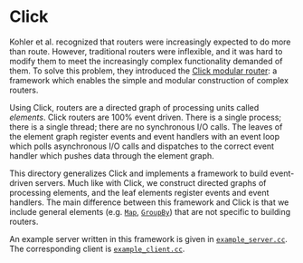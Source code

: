# Click
Kohler et al. recognized that routers were increasingly expected to do more
than route. However, traditional routers were inflexible, and it was hard to
modify them to meet the increasingly complex functionality demanded of them.
To solve this problem, they introduced the [Click modular router][click]: a
framework which enables the simple and modular construction of complex routers.

Using Click, routers are a directed graph of processing units called
*elements*. Click routers are 100% event driven. There is a single process;
there is a single thread; there are no synchronous I/O calls. The leaves of the
element graph register events and event handlers with an event loop which polls
asynchronous I/O calls and dispatches to the correct event handler which pushes
data through the element graph.

This directory generalizes Click and implements a framework to build
event-driven servers. Much like with Click, we construct directed graphs of
processing elements, and the leaf elements register events and event handlers.
The main difference between this framework and Click is that we include general
elements (e.g. [`Map`](map.h), [`GroupBy`](group_by.h)) that are not specific
to building routers.

An example server written in this framework is given in
[`example_server.cc`](example_server.cc). The corresponding client is
[`example_client.cc`](example_client.cc).

[click]: http://bit.ly/2esyPOk

